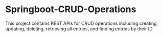 # Springboot-CRUD-Operations
This project contains REST APIs for CRUD operations including creating, updating, deleting, retrieving all entries, and finding entries by their ID
